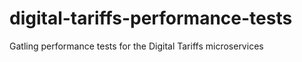 
# digital-tariffs-performance-tests

Gatling performance tests for the Digital Tariffs microservices
